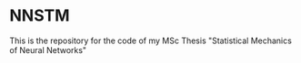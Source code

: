 # NNSTM
This is the repository for the code of my MSc Thesis "Statistical Mechanics of Neural Networks"
